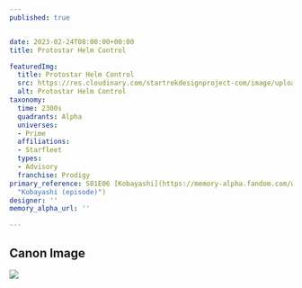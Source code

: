 ```yaml
---
published: true


date: 2023-02-24T08:00:00+00:00
title: Protostar Helm Control

featuredImg:
  title: Protostar Helm Control
  src: https://res.cloudinary.com/startrekdesignproject-com/image/upload/v1677219621/Protostar-Helm-Control.png
  alt: Protostar Helm Control
taxonomy:
  time: 2300s
  quadrants: Alpha
  universes:
  - Prime
  affiliations:
  - Starfleet
  types:
  - Advisory
  franchise: Prodigy
primary_reference: S01E06 [Kobayashi](https://memory-alpha.fandom.com/wiki/Kobayashi_(episode)
  "Kobayashi (episode)")
designer: ''
memory_alpha_url: ''

---
```

## Canon Image

![](https://res.cloudinary.com/startrekdesignproject-com/image/upload/v1677219621/Protostar-Helm-Control_PRO-1x6-1.jpg)
